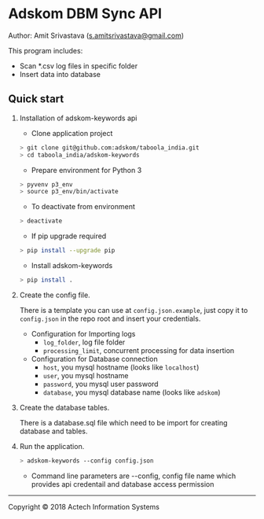 # Adskom DBM Sync API

Author: Amit Srivastava (s.amitsrivastava@gmail.com)

This program includes:
- Scan *.csv log files in specific folder
- Insert data into database



## Quick start

1. Installation of adskom-keywords api
	
	- Clone application project
    ```bash
    > git clone git@github.com:adskom/taboola_india.git
    > cd taboola_india/adskom-keywords

    ```
	
	- Prepare environment for Python 3
	```bash
	> pyvenv p3_env
	> source p3_env/bin/activate
	```
	
	- To deactivate from environment
	```bash
	> deactivate
	```
	
	- If pip upgrade required
	```bash
	> pip install --upgrade pip
	```

	- Install adskom-keywords
    ```bash
    > pip install .
    ```
	

2. Create the config file.

    There is a template you can use at `config.json.example`, just copy it to `config.json`
    in the repo root and insert your credentials.
	
	- Configuration for Importing logs
		- `log_folder`, log file folder 
	    - `processing_limit`, concurrent processing for data insertion
    - Configuration for Database connection
    	- `host`, you mysql hostname (looks like `localhost`)
    	- `user`, you mysql hostname 
    	- `password`, you mysql user password 
    	- `database`, you mysql database name (looks like `adskom`)
    

3. Create the database tables.

	There is a database.sql file which need to be import for creating database and tables.
	


4. Run the application.

   ```bash
   > adskom-keywords --config config.json
   ```
   
   - Command line parameters are
   		--config, config file name which provides api credentail and database access permission


---

Copyright &copy; 2018 Actech Information Systems
